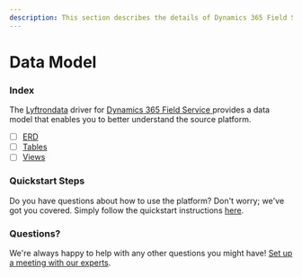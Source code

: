 ```yaml
---
description: This section describes the details of Dynamics 365 Field Service ERD, Tables, and Views.
---
```


# Data Model

### Index

The  [Lyftrondata](https://www.lyftrondata.com/) driver for [Dynamics 365 Field Service](https://www.lyftrondata.com/integration/dynamics-365-field-service/)[ ](https://www.lyftrondata.com/integration/dynamics-365-field-service/)provides a data model that enables you to better understand the source platform.

* [ ] [ERD](../../../business-analytics/dynamics-365-field-service/data-model/erd.md)
* [ ] [Tables](../../../business-analytics/dynamics-365-field-service/data-model/tables.md)
* [ ] [Views](../../../business-analytics/dynamics-365-field-service/data-model/views.md)

### Quickstart Steps

Do you have questions about how to use the platform? Don't worry; we've got you covered. Simply follow the quickstart instructions [here](../../../../quickstart-steps.md).

### Questions? <a href="#questions" id="questions"></a>

We're always happy to help with any other questions you might have! [Set up a meeting with our experts](https://www.lyftrondata.com/book-a-meeting/).

